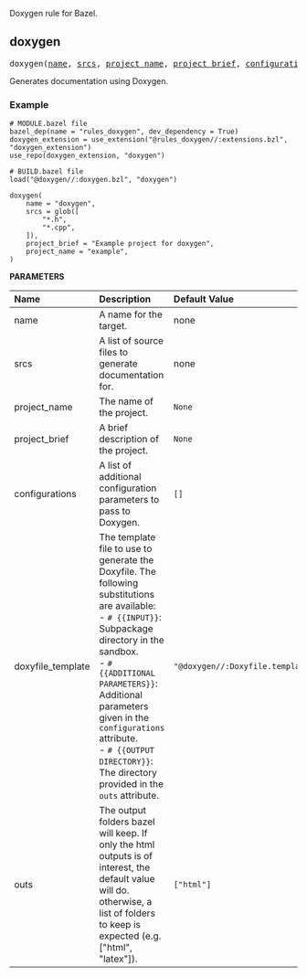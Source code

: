 <!-- Generated with Stardoc: http://skydoc.bazel.build -->

Doxygen rule for Bazel.

<a id="doxygen"></a>

## doxygen

<pre>
doxygen(<a href="#doxygen-name">name</a>, <a href="#doxygen-srcs">srcs</a>, <a href="#doxygen-project_name">project_name</a>, <a href="#doxygen-project_brief">project_brief</a>, <a href="#doxygen-configurations">configurations</a>, <a href="#doxygen-doxyfile_template">doxyfile_template</a>, <a href="#doxygen-outs">outs</a>)
</pre>

Generates documentation using Doxygen.

### Example

```starlark
# MODULE.bazel file
bazel_dep(name = "rules_doxygen", dev_dependency = True)
doxygen_extension = use_extension("@rules_doxygen//:extensions.bzl", "doxygen_extension")
use_repo(doxygen_extension, "doxygen")
```

```starlark
# BUILD.bazel file
load("@doxygen//:doxygen.bzl", "doxygen")

doxygen(
    name = "doxygen",
    srcs = glob([
        "*.h",
        "*.cpp",
    ]),
    project_brief = "Example project for doxygen",
    project_name = "example",
)
```


**PARAMETERS**


| Name  | Description | Default Value |
| :------------- | :------------- | :------------- |
| <a id="doxygen-name"></a>name |  A name for the target.   |  none |
| <a id="doxygen-srcs"></a>srcs |  A list of source files to generate documentation for.   |  none |
| <a id="doxygen-project_name"></a>project_name |  The name of the project.   |  `None` |
| <a id="doxygen-project_brief"></a>project_brief |  A brief description of the project.   |  `None` |
| <a id="doxygen-configurations"></a>configurations |  A list of additional configuration parameters to pass to Doxygen.   |  `[]` |
| <a id="doxygen-doxyfile_template"></a>doxyfile_template |  The template file to use to generate the Doxyfile. The following substitutions are available:<br> - `# {{INPUT}}`: Subpackage directory in the sandbox.<br> - `# {{ADDITIONAL PARAMETERS}}`: Additional parameters given in the `configurations` attribute.<br> - `# {{OUTPUT DIRECTORY}}`: The directory provided in the `outs` attribute.   |  `"@doxygen//:Doxyfile.template"` |
| <a id="doxygen-outs"></a>outs |  The output folders bazel will keep. If only the html outputs is of interest, the default value will do. otherwise, a list of folders to keep is expected (e.g. ["html", "latex"]).   |  `["html"]` |


